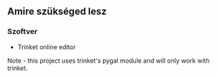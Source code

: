 ## Amire szükséged lesz

### Szoftver

+ Trinket online editor

Note - this project uses trinket's pygal module and will only work with trinket.